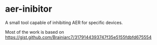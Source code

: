 # aer-inibitor
A small tool capable of inhibiting AER for specific devices.

Most of the work is based on https://gist.github.com/Brainiarc7/3179144393747f35e5155fdbfd675554
